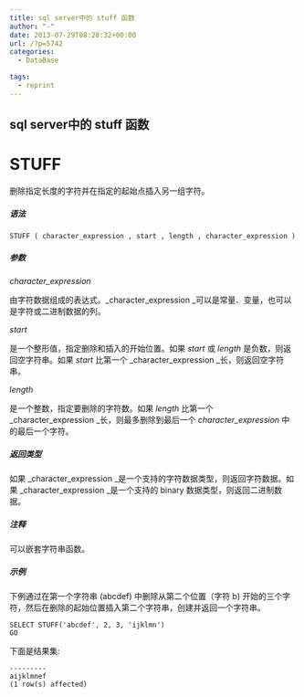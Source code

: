 ```yaml
---
title: sql server中的 stuff 函数
author: "-"
date: 2013-07-29T08:28:32+00:00
url: /?p=5742
categories:
  - DataBase

tags:
  - reprint
---
```

## sql server中的 stuff 函数
# STUFF

删除指定长度的字符并在指定的起始点插入另一组字符。

##### 语法

`STUFF ( character_expression , start , length , character_expression )`

##### 参数

_character_expression_

由字符数据组成的表达式。_character_expression _可以是常量、变量，也可以是字符或二进制数据的列。

_start_

是一个整形值，指定删除和插入的开始位置。如果 _start_ 或 _length_ 是负数，则返回空字符串。如果 _start_ 比第一个 _character_expression _长，则返回空字符串。

_length_

是一个整数，指定要删除的字符数。如果 _length_ 比第一个 _character_expression _长，则最多删除到最后一个 _character_expression_ 中的最后一个字符。

##### 返回类型

如果 _character_expression _是一个支持的字符数据类型，则返回字符数据。如果 _character_expression _是一个支持的 binary 数据类型，则返回二进制数据。

##### 注释

可以嵌套字符串函数。

##### 示例

下例通过在第一个字符串 (abcdef) 中删除从第二个位置（字符 b) 开始的三个字符，然后在删除的起始位置插入第二个字符串，创建并返回一个字符串。

    SELECT STUFF('abcdef', 2, 3, 'ijklmn')
    GO
    

下面是结果集: 

    ---------
    aijklmnef
    (1 row(s) affected)